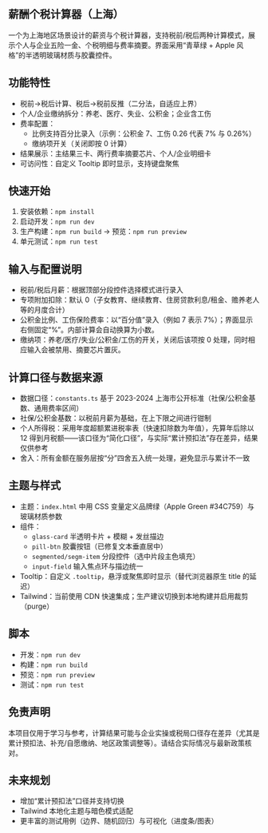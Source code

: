## 薪酬个税计算器（上海）

一个为上海地区场景设计的薪资与个税计算器，支持税前/税后两种计算模式，展示个人与企业五险一金、个税明细与费率摘要。界面采用“青草绿 + Apple 风格”的半透明玻璃材质与胶囊控件。

## 功能特性
- 税前→税后计算、税后→税前反推（二分法，自适应上界）
- 个人/企业缴纳拆分：养老、医疗、失业、公积金；企业含工伤
- 费率配置：
  - 比例支持百分比录入（示例：公积金 7、工伤 0.26 代表 7% 与 0.26%）
  - 缴纳项开关（关闭即按 0 计算）
- 结果展示：主结果三卡、两行费率摘要芯片、个人/企业明细卡
- 可访问性：自定义 Tooltip 即时显示，支持键盘聚焦

## 快速开始
1. 安装依赖：`npm install`
2. 启动开发：`npm run dev`
3. 生产构建：`npm run build` → 预览：`npm run preview`
4. 单元测试：`npm run test`

## 输入与配置说明
- 税前/税后月薪：根据顶部分段控件选择模式进行录入
- 专项附加扣除：默认 0（子女教育、继续教育、住房贷款利息/租金、赡养老人等的月度合计）
- 公积金比例、工伤保险费率：以“百分值”录入（例如 7 表示 7%）；界面显示右侧固定“%”。内部计算会自动换算为小数。
- 缴纳项：养老/医疗/失业/公积金/工伤的开关，关闭后该项按 0 处理，同时相应输入会被禁用、摘要芯片置灰。

## 计算口径与数据来源
- 数据口径：`constants.ts` 基于 2023-2024 上海市公开标准（社保/公积金基数、通用费率区间）
- 社保/公积金基数：以税前月薪为基础，在上下限之间进行钳制
- 个人所得税：采用年度超额累进税率表（快速扣除数为年值），先算年后除以 12 得到月税额——该口径为“简化口径”，与实际“累计预扣法”存在差异，结果仅供参考
- 舍入：所有金额在服务层按“分”四舍五入统一处理，避免显示与累计不一致

## 主题与样式
- 主题：`index.html` 中用 CSS 变量定义品牌绿（Apple Green #34C759）与玻璃材质参数
- 组件：
  - `glass-card` 半透明卡片 + 模糊 + 发丝描边
  - `pill-btn` 胶囊按钮（已修复文本垂直居中）
  - `segmented/segm-item` 分段控件（选中片段主色填充）
  - `input-field` 输入焦点环与描边统一
- Tooltip：自定义 `.tooltip`，悬浮或聚焦即时显示（替代浏览器原生 title 的延迟）
- Tailwind：当前使用 CDN 快速集成；生产建议切换到本地构建并启用裁剪（purge）

## 脚本
- 开发：`npm run dev`
- 构建：`npm run build`
- 预览：`npm run preview`
- 测试：`npm run test`

## 免责声明
本项目仅用于学习与参考，计算结果可能与企业实操或税局口径存在差异（尤其是累计预扣法、补充/自愿缴纳、地区政策调整等）。请结合实际情况与最新政策核对。

## 未来规划
- 增加“累计预扣法”口径并支持切换
- Tailwind 本地化主题与暗色模式适配
- 更丰富的测试用例（边界、随机回归）与可视化（进度条/图表）
